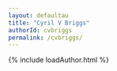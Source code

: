```yaml
---
layout: defaultau
title: "Cyril V Briggs"
authorId: cvbriggs
permalink: /cvbriggs/
---
```

{% include loadAuthor.html %}
<script>
    $(document).ready(function(){
        showAuthorBio('{{ page.authorId }}');
   });
</script>
